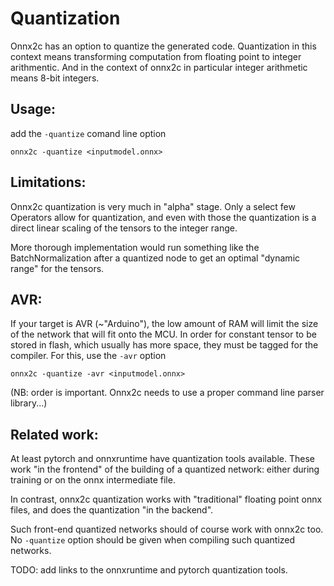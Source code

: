 Quantization
============

Onnx2c has an option to quantize the generated code.
Quantization in this context means transforming computation
from floating point to integer arithmentic. And in the context
of onnx2c in particular integer arithmetic means 8-bit integers.


Usage:
------
add the `-quantize` comand line option

    onnx2c -quantize <inputmodel.onnx>


Limitations:
------------
Onnx2c quantization is very much in "alpha" stage.
Only a select few Operators allow for quantization,
and even with those the quantization is a direct linear
scaling of the tensors to the integer range.

More thorough implementation would run something like the
BatchNormalization after a quantized node to get an optimal
"dynamic range" for the tensors.


AVR:
----
If your target is AVR (~"Arduino"), the low amount of RAM will limit
the size of the network that will fit onto the MCU.
In order for constant tensor to be stored in flash, which usually has more
space, they must be tagged for the compiler. For this, use the `-avr` option

    onnx2c -quantize -avr <inputmodel.onnx>

(NB: order is important. Onnx2c needs to use a proper command line parser library...)


Related work:
-------------
At least pytorch and onnxruntime have quantization tools available.
These work "in the frontend" of the building of a quantized network:
either during training or on the onnx intermediate file.

In contrast, onnx2c quantization works with "traditional" floating point
onnx files, and does the quantization "in the backend".

Such front-end quantized networks should of course work with onnx2c too.
No `-quantize` option should be given when compiling such quantized networks.

TODO: add links to the onnxruntime and pytorch quantization tools.
